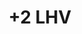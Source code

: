 ---
title: "+2 LHV"
canonical: "skill/plus-2-lhv"
canonical_title: "Awakened Olog Loresheet"
lists:
    - awakened-olog-loresheet
tier: 4
osp_cost: 45
prerequisites: ["awakened-olog-loresheet/plus-1-lhv", " & ", "Body Dev 1"]
replacement: true
ladder: "+lhv"
weight: 10
---
